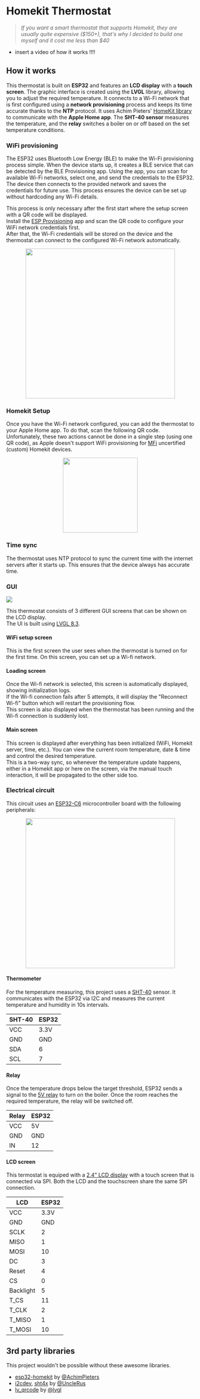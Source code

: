 # Homekit Thermostat

> *If you want a smart thermostat that supports Homekit, they are usually quite expensive (\$150+), that's why I decided to build one myself and it cost me less than $40*

- insert a video of how it works !!!!

## How it works

This thermostat is built on **ESP32** and features an **LCD display** with a **touch screen**. The graphic interface is created using the **LVGL** library, allowing you to adjust the required temperature. It connects to a Wi-Fi network that is first configured using a **network provisioning** process and keeps its time accurate thanks to the **NTP** protocol. It uses Achim Pieters' [HomeKit library](https://github.com/AchimPieters/esp32-homekit) to communicate with the **Apple Home app**. The **SHT-40 sensor** measures the temperature, and the **relay** switches a boiler on or off based on the set temperature conditions.

### WiFi provisioning
The ESP32 uses Bluetooth Low Energy (BLE) to make the Wi-Fi provisioning process simple. When the device starts up, it creates a BLE service that can be detected by the BLE Provisioning app. Using the app, you can scan for available Wi-Fi networks, select one, and send the credentials to the ESP32. The device then connects to the provided network and saves the credentials for future use. This process ensures the device can be set up without hardcoding any Wi-Fi details.

This process is only necessary after the first start where the setup screen with a QR code will be displayed.<br/>
Install the [ESP Provisioning](https://apps.apple.com/us/app/esp-ble-provisioning/id1473590141) app and scan the QR code to configure your WiFi network credentials first. <br/>
After that, the Wi-Fi credentials will be stored on the device and the thermostat can connect to the configured Wi-Fi network automatically.

<p align="center">
  <img src="./assets/wifi_setup_screen.png" width="400" />
</p>

### Homekit Setup
Once you have the Wi-Fi network configured, you can add the thermostat to your Apple Home app. To do that, scan the following QR code.<br/>
Unfortunately, these two actions cannot be done in a single step (using one QR code), as Apple doesn't support WiFi provisioning for [MFi](https://mfi.apple.com/) uncertified (custom) Homekit devices. 

<p align="center">
  <img src="./assets/homekit-qrcode.png" width="200"/>
</p>

### Time sync
The thermostat uses NTP protocol to sync the current time with the internet servers after it starts up. This ensures that the device always has accurate time.

### GUI

<img src="./assets/gui-flow.png"/>

This thermostat consists of 3 different GUI screens that can be shown on the LCD display.<br/>The UI is built using [LVGL 8.3](https://lvgl.io/).

#### WiFi setup screen
This is the first screen the user sees when the thermostat is turned on for the first time.
On this screen, you can set up a Wi-fi network.

#### Loading screen
Once the Wi-fi network is selected, this screen is automatically displayed, showing initialization logs. <br/> If the Wi-fi connection fails after 5 attempts, it will display the "Reconnect Wi-fi" button which will restart the provisioning flow. <br/>
This screen is also displayed when the thermostat has been running and the Wi-fi connection is suddenly lost.

#### Main screen
This screen is displayed after everything has been initialized (WiFi, Homekit server, time, etc.). You can view the current room temperature, date & time and control the desired temperature.<br/>
This is a two-way sync, so whenever the temperature update happens, either in a Homekit app or here on the screen, via the manual touch interaction, it will be propagated to the other side too.

### Electrical circuit
This circuit uses an [ESP32-C6](https://www.laskakit.cz/en/espressif-esp32-c6-devkitm-1-wifi-6--bluetooth-5--zigbee/) microcontroller board with the following peripherals:

<p align="center">
<img src="./assets/diagram.png" width="400" />
</p>


#### Thermometer
For the temperature measuring, this project uses a [SHT-40](https://www.laskakit.cz/en/laskakit-sht40-senzor-teploty-a-vlhkosti-vzduchu/) sensor. It communicates with the ESP32 via I2C and measures the current temperature and humidity in 10s intervals.

| SHT-40 | ESP32 |
| --- | ---- |
| VCC | 3.3V |
| GND | GND  |
| SDA | 6    |
| SCL | 7    |

#### Relay
Once the temperature drops below the target threshold, ESP32 sends a signal to the [5V relay](https://www.laskakit.cz/en/1-kanal-5v-rele-modul-s-optickym-oddelenim--high-low-level--250vac-10a/) to turn on the boiler. Once the room reaches the required temperature, the relay will be switched off.

| Relay | ESP32 |
| --- | ---- |
| VCC | 5V |
| GND | GND  |
| IN | 12    |

#### LCD screen
This termostat is equiped with a [2.4" LCD display](https://www.laskakit.cz/en/2-4--palcovy-barevny-dotykovy-tft-lcd-displej-240x320-ili9341-spi/) with a touch screen that is connected via SPI. Both the LCD and the touchscreen share the same SPI connection.

| LCD | ESP32 |
| --- | ---- |
| VCC | 3.3V |
| GND | GND  |
| SCLK | 2  |
| MISO | 1  |
| MOSI | 10  |
| DC | 3    |
| Reset | 4 |
| CS | 0    |
| Backlight | 5 |
| T_CS | 11   |
| T_CLK | 2  |
| T_MISO | 1 |
| T_MOSI | 10 |

## 3rd party libraries
This project wouldn't be possible without these awesome libraries.

- [esp32-homekit](https://github.com/AchimPieters/esp32-homekit) by [@AchimPieters](https://github.com/AchimPieters)
- [i2cdev](https://github.com/UncleRus/esp-idf-lib/tree/master/components/i2cdev), [sht4x](https://github.com/UncleRus/esp-idf-lib/tree/master/components/sht4x) by [@UncleRus](https://github.com/UncleRus)
- [lv_qrcode](https://github.com/lvgl/lv_lib_qrcode) by [@lvgl](https://github.com/lvgl)

